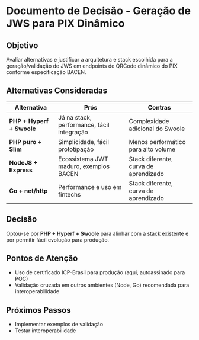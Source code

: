 # Documento de Decisão - Geração de JWS para PIX Dinâmico

## Objetivo

Avaliar alternativas e justificar a arquitetura e stack escolhida para a geração/validação de JWS em endpoints de QRCode dinâmico do PIX conforme especificação BACEN.

## Alternativas Consideradas

| Alternativa             | Prós                                                        | Contras                                   |
|-------------------------|-------------------------------------------------------------|-------------------------------------------|
| **PHP + Hyperf + Swoole**  | Já na stack, performance, fácil integração                | Complexidade adicional do Swoole           |
| **PHP puro + Slim**     | Simplicidade, fácil prototipação                            | Menos performático para alto volume        |
| **NodeJS + Express**    | Ecossistema JWT maduro, exemplos BACEN                      | Stack diferente, curva de aprendizado      |
| **Go + net/http**       | Performance e uso em fintechs                               | Stack diferente, curva de aprendizado      |

## Decisão

Optou-se por **PHP + Hyperf + Swoole** para alinhar com a stack existente e por permitir fácil evolução para produção.

## Pontos de Atenção

- Uso de certificado ICP-Brasil para produção (aqui, autoassinado para POC)
- Validação cruzada em outros ambientes (Node, Go) recomendada para interoperabilidade

## Próximos Passos

- Implementar exemplos de validação
- Testar interoperabilidade